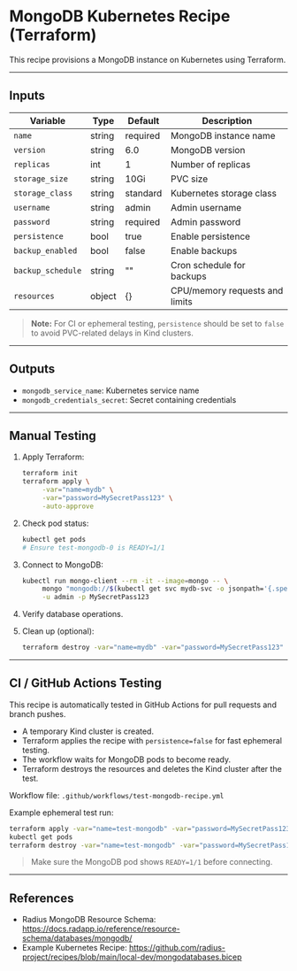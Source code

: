 # MongoDB Kubernetes Recipe (Terraform)

This recipe provisions a MongoDB instance on Kubernetes using Terraform.

---

## Inputs

| Variable           | Type   | Default      | Description                        |
|-------------------|--------|-------------|------------------------------------|
| `name`             | string | required    | MongoDB instance name              |
| `version`          | string | 6.0         | MongoDB version                    |
| `replicas`         | int    | 1           | Number of replicas                 |
| `storage_size`     | string | 10Gi        | PVC size                           |
| `storage_class`    | string | standard    | Kubernetes storage class           |
| `username`         | string | admin       | Admin username                     |
| `password`         | string | required    | Admin password                     |
| `persistence`      | bool   | true        | Enable persistence                 |
| `backup_enabled`   | bool   | false       | Enable backups                     |
| `backup_schedule`  | string | ""         | Cron schedule for backups          |
| `resources`        | object | {}          | CPU/memory requests and limits     |

> **Note:** For CI or ephemeral testing, `persistence` should be set to `false` to avoid PVC-related delays in Kind clusters.

---

## Outputs

- `mongodb_service_name`: Kubernetes service name
- `mongodb_credentials_secret`: Secret containing credentials

---

## Manual Testing

1. Apply Terraform:
   ```bash
   terraform init
   terraform apply \
        -var="name=mydb" \
        -var="password=MySecretPass123" \
        -auto-approve
   ```

2. Check pod status:
   ```bash
   kubectl get pods
   # Ensure test-mongodb-0 is READY=1/1
   ```

3. Connect to MongoDB:
   ```bash
   kubectl run mongo-client --rm -it --image=mongo -- \
        mongo "mongodb://$(kubectl get svc mydb-svc -o jsonpath='{.spec.clusterIP}'):27017" \
        -u admin -p MySecretPass123
   ```

4. Verify database operations.

5. Clean up (optional):
   ```bash
   terraform destroy -var="name=mydb" -var="password=MySecretPass123" -auto-approve
   ```

---

## CI / GitHub Actions Testing

This recipe is automatically tested in GitHub Actions for pull requests and branch pushes.

- A temporary Kind cluster is created.
- Terraform applies the recipe with `persistence=false` for fast ephemeral testing.
- The workflow waits for MongoDB pods to become ready.
- Terraform destroys the resources and deletes the Kind cluster after the test.

Workflow file: `.github/workflows/test-mongodb-recipe.yml`

Example ephemeral test run:
```bash
terraform apply -var="name=test-mongodb" -var="password=MySecretPass123" -var="persistence=false" -auto-approve
kubectl get pods
terraform destroy -var="name=test-mongodb" -var="password=MySecretPass123" -var="persistence=false" -auto-approve
```

> Make sure the MongoDB pod shows `READY=1/1` before connecting.

---

## References

- Radius MongoDB Resource Schema: https://docs.radapp.io/reference/resource-schema/databases/mongodb/
- Example Kubernetes Recipe: https://github.com/radius-project/recipes/blob/main/local-dev/mongodatabases.bicep


